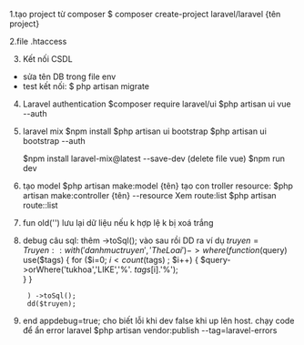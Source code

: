 1.tạo project từ composer
    $ composer create-project laravel/laravel {tên project} 

2.file .htaccess

<!-- 
    Options -MultiViews -Indexes

    RewriteEngine On

    # Handle Authorization Header

    RewriteCond %{HTTP:Authorization} .

    RewriteRule .* - [E=HTTP_AUTHORIZATION:%{HTTP:Authorization}]

    

    # Redirect Trailing Slashes If Not A Folder...

    RewriteCond %{REQUEST_FILENAME} !-d

    RewriteCond %{REQUEST_URI} (.+)/$

    RewriteRule ^ %1 [L,R=301]

    

    # Handle Front Controller...

    RewriteCond %{REQUEST_URI} !(\.css|\.js|\.png|\.jpg|\.gif|robots\.txt)$ [NC]

    RewriteCond %{REQUEST_FILENAME} !-d

    RewriteCond %{REQUEST_FILENAME} !-f

    RewriteRule ^ index.php [L]

    

    RewriteCond %{REQUEST_FILENAME} !-d

    RewriteCond %{REQUEST_FILENAME} !-f

    RewriteCond %{REQUEST_URI} !^/public/

    RewriteRule ^(css|js|images)/(.*)$ public/$1/$2 [L,NC]
 -->

3. Kết  nối CSDL
 - sửa tên DB trong file env
 - test kết nối: $ php artisan migrate
4. Laravel authentication
    $composer require laravel/ui
    $php artisan ui vue --auth
5. laravel mix
    $npm install
    $php artisan ui bootstrap
    $php artisan ui bootstrap --auth
    <!--  chạy ui bản 7 nên update mix-->
    $npm install laravel-mix@latest --save-dev 
    (delete file vue)
    $npm run dev
6.  
    tạo model
    $php artisan make:model {tên}
    tạo con troller resource:
    $php artisan make:controller {tên} --resource
    Xem route:list
    $php artisan route::list
7. fun old('') lưu lại dữ liệu nếu k hợp lệ k bị xoá trắng
8. debug câu sql:
 thêm ->toSql(); vào sau rồi DD ra
 ví dụ
$truyen = Truyen::with('danhmuctruyen','TheLoai')->where(
            function ($query) use($tags) {
                for ($i=0; $i < count($tags) ; $i++) { 
                    $query->orWhere('tukhoa','LIKE','%'. $tags[$i].'%');    
                }
            }

        ) ->toSql();
        dd($truyen);

9. end 
appdebug=true;  cho biết lỗi khi dev
false khi up lên host.
chạy code để ẩn error laravel
$php artisan vendor:publish --tag=laravel-errors